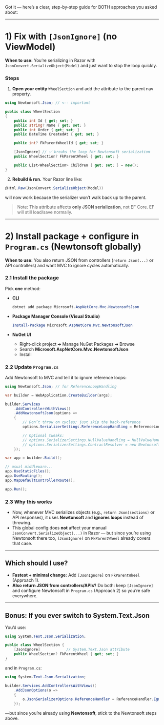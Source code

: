 Got it — here’s a clear, step-by-step guide for BOTH approaches you asked about:

---

# 1) Fix with `[JsonIgnore]` (no ViewModel)

**When to use:** You’re serializing in Razor with `JsonConvert.SerializeObject(Model)` and just want to stop the loop quickly.

### Steps

1. **Open your entity** `WheelSection` and add the attribute to the parent nav property.

```csharp
using Newtonsoft.Json; // <-- important

public class WheelSection
{
    public int Id { get; set; }
    public string? Name { get; set; }
    public int Order { get; set; }
    public DateTime CreatedAt { get; set; }

    public int? FkParentWheelId { get; set; }

    [JsonIgnore] // ✅ breaks the loop for Newtonsoft serialization
    public WheelSection? FkParentWheel { get; set; }

    public List<WheelSection> Children { get; set; } = new();
}
```

2. **Rebuild & run.** Your Razor line like:

```csharp
@Html.Raw(JsonConvert.SerializeObject(Model))
```

will now work because the serializer won’t walk back up to the parent.

> Note: This attribute affects **only JSON serialization**, not EF Core. EF will still load/save normally.

---

# 2) Install package + configure in `Program.cs` (Newtonsoft globally)

**When to use:** You also return JSON from controllers (`return Json(...)` or API controllers) and want MVC to ignore cycles automatically.

### 2.1 Install the package

Pick **one** method:

* **CLI**

  ```powershell
  dotnet add package Microsoft.AspNetCore.Mvc.NewtonsoftJson
  ```

* **Package Manager Console (Visual Studio)**

  ```powershell
  Install-Package Microsoft.AspNetCore.Mvc.NewtonsoftJson
  ```

* **NuGet UI**

  * Right-click project ➜ Manage NuGet Packages ➜ Browse
  * Search **Microsoft.AspNetCore.Mvc.NewtonsoftJson**
  * Install

### 2.2 Update `Program.cs`

Add Newtonsoft to MVC and tell it to ignore reference loops:

```csharp
using Newtonsoft.Json; // for ReferenceLoopHandling

var builder = WebApplication.CreateBuilder(args);

builder.Services
    .AddControllersWithViews()
    .AddNewtonsoftJson(options =>
    {
        // Don’t throw on cycles; just skip the back-reference
        options.SerializerSettings.ReferenceLoopHandling = ReferenceLoopHandling.Ignore;

        // Optional tweaks:
        // options.SerializerSettings.NullValueHandling = NullValueHandling.Ignore;
        // options.SerializerSettings.ContractResolver = new Newtonsoft.Json.Serialization.CamelCasePropertyNamesContractResolver();
    });

var app = builder.Build();

// usual middleware...
app.UseStaticFiles();
app.UseRouting();
app.MapDefaultControllerRoute();

app.Run();
```

### 2.3 Why this works

* Now, whenever MVC serializes objects (e.g., `return Json(sections)` or API responses), it uses **Newtonsoft** and **ignores loops** instead of throwing.
* This global config does **not** affect your manual `JsonConvert.SerializeObject(...)` in Razor — but since you’re using Newtonsoft there too, `[JsonIgnore]` on `FkParentWheel` already covers that case.

---

## Which should I use?

* **Fastest + minimal change:** Add `[JsonIgnore]` on `FkParentWheel` (Approach 1).
* **Also return JSON from controllers/APIs?** Do both: keep `[JsonIgnore]` and configure Newtonsoft in `Program.cs` (Approach 2) so you’re safe everywhere.

---

## Bonus: If you ever switch to System.Text.Json

You’d use:

```csharp
using System.Text.Json.Serialization;

public class WheelSection {
    [JsonIgnore]            // System.Text.Json attribute
    public WheelSection? FkParentWheel { get; set; }
}
```

and in `Program.cs`:

```csharp
using System.Text.Json.Serialization;

builder.Services.AddControllersWithViews()
    .AddJsonOptions(o =>
    {
        o.JsonSerializerOptions.ReferenceHandler = ReferenceHandler.IgnoreCycles;
    });
```

—but since you’re already using **Newtonsoft**, stick to the Newtonsoft steps above.
